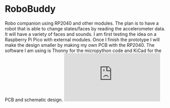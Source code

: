 # RoboBuddy
Robo companion using RP2040 and other modules.
The plan is to have a robot that is able to change states/faces by reading the accelerometer data. It will have a variety of faces and sounds.
I am first testing the idea on a Raspberry Pi Pico with external modules. Once I finish the prototype I will make the design smaller by making my own PCB with the RP2040.
The software I am using is Thonny for the micropython code and KiCad for the PCB and schematic design.
![alt text](https://github.com/BensBeens/RoboBuddy/blob/main/Schematic%20v.1.pdf)
